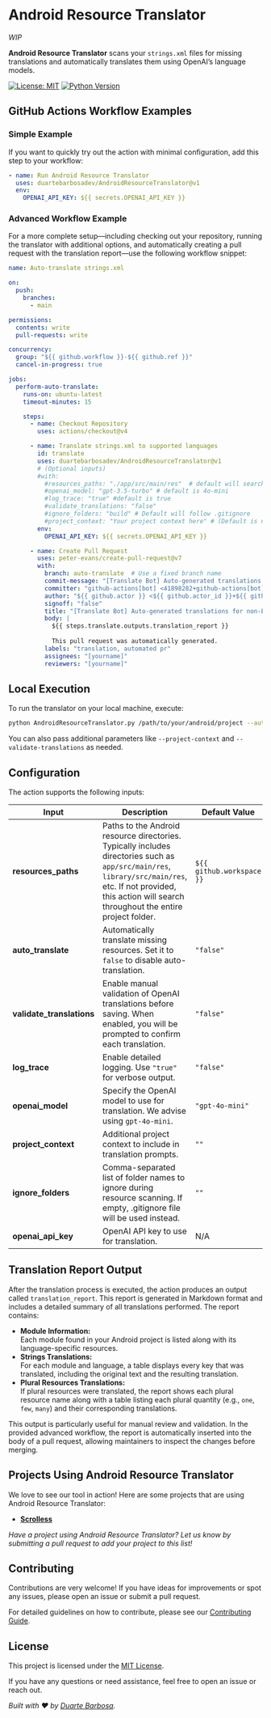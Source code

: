 # Android Resource Translator

*WIP*

**Android Resource Translator** scans your `strings.xml` files for missing translations and automatically translates them using OpenAI’s language models.

<!--[![GitHub Action](https://img.shields.io/badge/GitHub%20Action-enabled-brightgreen)](https://github.com/)-->

[![License: MIT](https://img.shields.io/badge/License-MIT-yellow.svg)](LICENSE)
[![Python Version](https://img.shields.io/badge/Python-3.x-blue.svg)](https://www.python.org/)

## GitHub Actions Workflow Examples

### Simple Example

If you want to quickly try out the action with minimal configuration, add this step to your workflow:

```yaml
- name: Run Android Resource Translator
  uses: duartebarbosadev/AndroidResourceTranslator@v1
  env:
    OPENAI_API_KEY: ${{ secrets.OPENAI_API_KEY }}
```

### Advanced Workflow Example

For a more complete setup—including checking out your repository, running the translator with additional options, and automatically creating a pull request with the translation report—use the following workflow snippet:

```yaml
name: Auto-translate strings.xml

on:
  push:
    branches:
      - main

permissions:
  contents: write
  pull-requests: write

concurrency:
  group: "${{ github.workflow }}-${{ github.ref }}"
  cancel-in-progress: true

jobs:
  perform-auto-translate:
    runs-on: ubuntu-latest
    timeout-minutes: 15

    steps:
      - name: Checkout Repository
        uses: actions/checkout@v4

      - name: Translate strings.xml to supported languages
        id: translate
        uses: duartebarbosadev/AndroidResourceTranslator@v1
        # (Optional inputs)
        #with:
          #resources_paths: "./app/src/main/res"  # default will search entire project
          #openai_model: "gpt-3.5-turbo" # default is 4o-mini
          #log_trace: "true" #default is true
          #validate_translations: "false"
          #ignore_folders: "build" # Default will follow .gitignore
          #project_context: "Your project context here" # (Default is no context)
        env:
          OPENAI_API_KEY: ${{ secrets.OPENAI_API_KEY }}

      - name: Create Pull Request
        uses: peter-evans/create-pull-request@v7
        with:
          branch: auto-translate  # Use a fixed branch name
          commit-message: "[Translate Bot] Auto-generated translations for non-English languages"
          committer: "github-actions[bot] <41898282+github-actions[bot]@users.noreply.github.com>"
          author: "${{ github.actor }} <${{ github.actor_id }}+${{ github.actor }}@users.noreply.github.com>"
          signoff: "false"
          title: "[Translate Bot] Auto-generated translations for non-English languages"
          body: |  
            ${{ steps.translate.outputs.translation_report }}
  
            This pull request was automatically generated.
          labels: "translation, automated pr"
          assignees: "[yourname]"
          reviewers: "[yourname]"
```

## Local Execution

To run the translator on your local machine, execute:

```bash
python AndroidResourceTranslator.py /path/to/your/android/project --auto-translate
```

You can also pass additional parameters like `--project-context` and `--validate-translations` as needed.

## Configuration

The action supports the following inputs:

| Input                   | Description                                                                                                                                                                                                                                    | Default Value                  | Optional | Example                                                                |
| ----------------------- | ---------------------------------------------------------------------------------------------------------------------------------------------------------------------------------------------------------------------------------------------- | ------------------------------ | -------- | ---------------------------------------------------------------------- |
| **resources_paths**     | Paths to the Android resource directories. Typically includes directories such as `app/src/main/res`, `library/src/main/res`, etc. If not provided, this action will search throughout the entire project folder.                         | `${{ github.workspace }}`      | Yes      | `./app/src/main/res, ./library/src/main/res, ./feature/src/main/res`   |
| **auto_translate**      | Automatically translate missing resources. Set it to `false` to disable auto-translation.                                                                                                                                                        | `"false"`                      | Yes      | `"true"` or `"false"`                                                  |
| **validate_translations** | Enable manual validation of OpenAI translations before saving. When enabled, you will be prompted to confirm each translation.                                                                                                                   | `"false"`                      | Yes      | `"true"` or `"false"`                                                  |
| **log_trace**           | Enable detailed logging. Use `"true"` for verbose output.                                                                                                                                                                                     | `"false"`                      | Yes      | `"true"`                                                               |
| **openai_model**        | Specify the OpenAI model to use for translation. We advise using `gpt-4o-mini`.                                                                                                                                                                 | `"gpt-4o-mini"`                | Yes      | `"gpt-3.5-turbo"`, `"gpt-4o"`                                            |
| **project_context**     | Additional project context to include in translation prompts.                                                                                                                                                                                 | `""`                           | Yes      | `"Android launcher application"`                                       |
| **ignore_folders**      | Comma-separated list of folder names to ignore during resource scanning. If empty, .gitignore file will be used instead.                                                                                                                     | `""`                           | Yes      | `"build,temp,cache"`                                                   |
| **openai_api_key**      | OpenAI API key to use for translation.                                                                                                                                                                                                         | N/A                            | Yes      |                                                                        |

## Translation Report Output

After the translation process is executed, the action produces an output called `translation_report`. This report is generated in Markdown format and includes a detailed summary of all translations performed. The report contains:

- **Module Information:**  
  Each module found in your Android project is listed along with its language-specific resources.
- **Strings Translations:**  
  For each module and language, a table displays every key that was translated, including the original text and the resulting translation.
- **Plural Resources Translations:**  
  If plural resources were translated, the report shows each plural resource name along with a table listing each plural quantity (e.g., `one`, `few`, `many`) and their corresponding translations.

This output is particularly useful for manual review and validation. In the provided advanced workflow, the report is automatically inserted into the body of a pull request, allowing maintainers to inspect the changes before merging.

## Projects Using Android Resource Translator

We love to see our tool in action! Here are some projects that are using Android Resource Translator:

- **[Scrolless](https://github.com/duartebarbosadev/Scrolless/)**

*Have a project using Android Resource Translator? Let us know by submitting a pull request to add your project to this list!*

## Contributing

Contributions are very welcome! If you have ideas for improvements or spot any issues, please open an issue or submit a pull request.

For detailed guidelines on how to contribute, please see our [Contributing Guide](.github/CONTRIBUTING.md).

## License

This project is licensed under the [MIT License](./LICENSE).

If you have any questions or need assistance, feel free to open an issue or reach out.

*Built with ❤️ by [Duarte Barbosa](https://github.com/duartebarbosadev).*